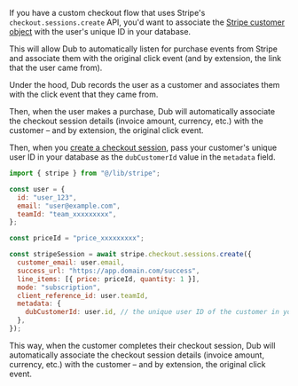If you have a custom checkout flow that uses Stripe's `checkout.sessions.create` API, you'd want to associate the [Stripe customer object](https://docs.stripe.com/api/customers/object) with the user's unique ID in your database.

This will allow Dub to automatically listen for purchase events from Stripe and associate them with the original click event (and by extension, the link that the user came from).

Under the hood, Dub records the user as a customer and associates them with the click event that they came from.

Then, when the user makes a purchase, Dub will automatically associate the checkout session details (invoice amount, currency, etc.) with the customer – and by extension, the original click event.

Then, when you [create a checkout session](https://docs.stripe.com/api/checkout/sessions/create), pass your customer's unique user ID in your database as the `dubCustomerId` value in the `metadata` field.

```javascript
import { stripe } from "@/lib/stripe";

const user = {
  id: "user_123",
  email: "user@example.com",
  teamId: "team_xxxxxxxxx",
};

const priceId = "price_xxxxxxxxx";

const stripeSession = await stripe.checkout.sessions.create({
  customer_email: user.email,
  success_url: "https://app.domain.com/success",
  line_items: [{ price: priceId, quantity: 1 }],
  mode: "subscription",
  client_reference_id: user.teamId,
  metadata: {
    dubCustomerId: user.id, // the unique user ID of the customer in your database
  },
});
```

This way, when the customer completes their checkout session, Dub will automatically associate the checkout session details (invoice amount, currency, etc.) with the customer – and by extension, the original click event.
